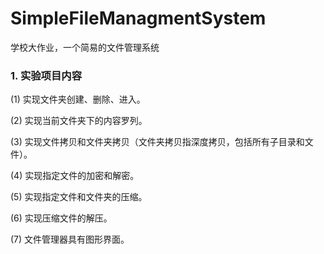 # SimpleFileManagmentSystem
学校大作业，一个简易的文件管理系统
### 1. 实验项目内容
(1) 实现文件夹创建、删除、进入。

(2) 实现当前文件夹下的内容罗列。

(3) 实现文件拷贝和文件夹拷贝（文件夹拷贝指深度拷贝，包括所有子目录和文件）。

(4) 实现指定文件的加密和解密。

(5) 实现指定文件和文件夹的压缩。

(6) 实现压缩文件的解压。

(7) 文件管理器具有图形界面。



